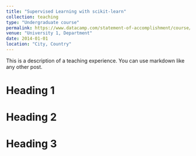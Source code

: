 ```yaml
---
title: "Supervised Learning with scikit-learn"
collection: teaching
type: "Undergraduate course"
permalink: https://www.datacamp.com/statement-of-accomplishment/course/92fce81af54ff39f90d5e0fb23f9d689049bd31d
venue: "University 1, Department"
date: 2014-01-01
location: "City, Country"
---
```


This is a description of a teaching experience. You can use markdown like any other post.

Heading 1
======

Heading 2
======

Heading 3
======

